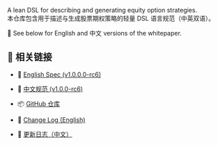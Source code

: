 A lean DSL for describing and generating equity option strategies.  
本仓库包含用于描述与生成股票期权策略的轻量 DSL 语言规范（中英双语）。

📘 See below for English and 中文 versions of the whitepaper.

## 🔗 相关链接


- 📘 [English Spec (v1.0.0.0-rc6)](opl-lang-spec-en-v1.0.0-rc6.md)
- 📙 [中文规范 (v1.0.0-rc6)](opl-lang-spec-zh-v1.0.0-rc6.md)
- 📦 [GitHub 仓库](https://github.com/whispersofzephyr/opl-lang)


- 📝 [Change Log (English)](../CHANGELOG.md)
- 📝 [更新日志（中文）](../CHANGELOG.zh.md)

